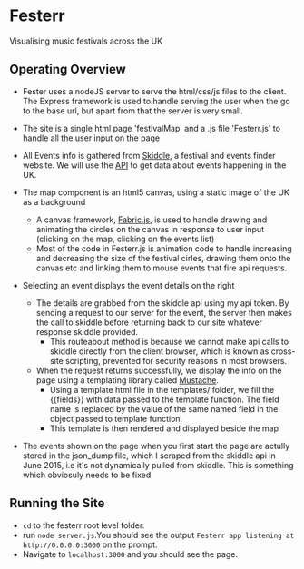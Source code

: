 # Festerr
Visualising music festivals across the UK

## Operating Overview
* Fester uses a nodeJS server to serve the html/css/js files to the client. The Express framework is used to handle serving the user when the go to the base url, but apart from that the server is very small. 

* The site is a single html page 'festivalMap' and a .js file 'Festerr.js' to handle all the user input on the page

* All Events info is gathered from [Skiddle](http://www.skiddle.com), a festival and events finder website. We will use the [API](http://www.skiddle.com/api/) to get data about events happening in the UK.

* The map component is an html5 canvas, using a static image of the UK as a background
    * A canvas framework, [Fabric.js](http://fabricjs.com/), is used to handle drawing and animating the circles on the canvas in response to user input (clicking on the map, clicking on the events list)
    * Most of the code in Festerr.js is animation code to handle increasing and decreasing the size of the festival cirles, drawing them onto the canvas etc and linking them to mouse events that fire api requests.

* Selecting an event displays the event details on the right
    * The details are grabbed from the skiddle api using my api token. By sending a request to our server for the event, the server then makes the call to skiddle before returning back to our site whatever response skiddle provided. 
        * This routeabout method is because we cannot make api calls to skiddle directly from the client browser, which is known as cross-site scripting, prevented for security reasons in most browsers.
    * When the request returns successfully, we display the info on the page using a templating library called [Mustache](https://mustache.github.io/). 
        * Using a template html file in the templates/ folder, we fill the {{fields}} with data passed to the template function. The field name is replaced by the value of the same named field in the object passed to template function.
        * This template is then rendered and displayed beside the map

* The events shown on the page when you first start the page are actully stored in the json_dump file, which I scraped from the skiddle api in June 2015, i.e it's not dynamically pulled from skiddle. This is something which obviosuly needs to be fixed

## Running the Site
    
* `cd` to the festerr root level folder.
* run `node server.js`.You should see the output `Festerr app listening at http://0.0.0.0:3000` on the prompt.
* Navigate to `localhost:3000` and you should see the page.

